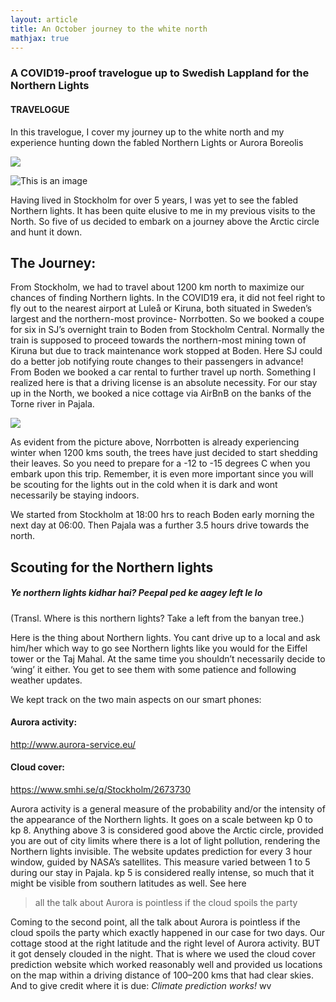 ```yaml
---
layout: article
title: An October journey to the white north
mathjax: true
---
```

### A COVID19-proof travelogue up to Swedish Lappland for the Northern Lights

#### **TRAVELOGUE**
In this travelogue, I cover my journey up to the white north and my experience hunting down the fabled Northern Lights or Aurora Boreolis

<img class="image image--lg" src="https://raw.githubusercontent.com/visakhvkrishna/visakhvkrishna.github.io/main/_posts/images/image1.JPG" />

![This is an image](https://raw.githubusercontent.com/visakhvkrishna/visakhvkrishna.github.io/main/_posts/images/image1.JPG)




Having lived in Stockholm for over 5 years, I was yet to see the fabled Northern lights. It has been quite elusive to me in my previous visits to the North. So five of us decided to embark on a journey above the Arctic circle and hunt it down.

## The Journey:
From Stockholm, we had to travel about 1200 km north to maximize our chances of finding Northern lights. In the COVID19 era, it did not feel right to fly out to the nearest airport at Luleå or Kiruna, both situated in Sweden’s largest and the northern-most province- Norrbotten. So we booked a coupe for six in SJ’s overnight train to Boden from Stockholm Central. Normally the train is supposed to proceed towards the northern-most mining town of Kiruna but due to track maintenance work stopped at Boden. Here SJ could do a better job notifying route changes to their passengers in advance! From Boden we booked a car rental to further travel up north. Something I realized here is that a driving license is an absolute necessity. For our stay up in the North, we booked a nice cottage via AirBnB on the banks of the Torne river in Pajala.

<img class="image image--lg" src="https://raw.githubusercontent.com/visakhvkrishna/visakhvkrishna.github.io/main/_posts/images/image1.JPG"/>

As evident from the picture above, Norrbotten is already experiencing winter when 1200 kms south, the trees have just decided to start shedding their leaves. So you need to prepare for a -12 to -15 degrees C when you embark upon this trip. Remember, it is even more important since you will be scouting for the lights out in the cold when it is dark and wont necessarily be staying indoors.

We started from Stockholm at 18:00 hrs to reach Boden early morning the next day at 06:00. Then Pajala was a further 3.5 hours drive towards the north.

## Scouting for the Northern lights
##### Ye northern lights *kidhar hai? Peepal ped ke aagey left le lo*
(Transl. Where is this northern lights? Take a left from the banyan tree.)

Here is the thing about Northern lights. You cant drive up to a local and ask him/her which way to go see Northern lights like you would for the Eiffel tower or the Taj Mahal. At the same time you shouldn’t necessarily decide to ‘wing’ it either. You get to see them with some patience and following weather updates.

We kept track on the two main aspects on our smart phones:

#### Aurora activity:
http://www.aurora-service.eu/

#### Cloud cover:
https://www.smhi.se/q/Stockholm/2673730

Aurora activity is a general measure of the probability and/or the intensity of the appearance of the Northern lights. It goes on a scale between kp 0 to kp 8. Anything above 3 is considered good above the Arctic circle, provided you are out of city limits where there is a lot of light pollution, rendering the Northern lights invisible. The website updates prediction for every 3 hour window, guided by NASA’s satellites. This measure varied between 1 to 5 during our stay in Pajala. kp 5 is considered really intense, so much that it might be visible from southern latitudes as well. See here

> all the talk about Aurora is pointless if the cloud spoils the party

Coming to the second point, all the talk about Aurora is pointless if the cloud spoils the party which exactly happened in our case for two days. Our cottage stood at the right latitude and the right level of Aurora activity. BUT it got densely clouded in the night. That is where we used the cloud cover prediction website which worked reasonably well and provided us locations on the map within a driving distance of 100–200 kms that had clear skies. And to give credit where it is due: *Climate prediction works!* wv

